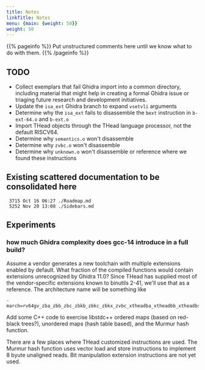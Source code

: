 ```yaml
---
title: Notes
linkTitle: Notes
menu: {main: {weight: 50}}
weight: 50
---
```


{{% pageinfo %}}
Put unstructured comments here until we know what to do with them.
{{% /pageinfo %}}

## TODO

* Collect exemplars that fail Ghidra import into a common directory,
  including material that might help in creating a formal Ghidra issue
  or triaging future research and development initiatives.
* Update the `isa_ext` Ghidra branch to expand `vsetvli` arguments
* Determine why the `isa_ext` fails to disassemble the `bext` instruction in `b-ext-64.o` and `b-ext.o`
* Import THead objects through the THead language processor, not the default RISCV64.
* Determine why `semantics.o` won't disassemble
* Determine why `zvbc.o` won't disassemble
* Determine why `unknown.o` won't disassemble or reference where we found these instructions


## Existing scattered documentation to be consolidated here

```text
 3715 Oct 16 06:27 ./Roadmap.md
 5252 Nov 20 13:08 ./Sidebars.md
```

## Experiments

### how much Ghidra complexity does gcc-14 introduce in a full build?

Assume a vendor generates a new toolchain with multiple extensions enabled by default.  What fraction of the compiled functions would
contain extensions unrecognized by Ghidra 11.0?  Since THead has supplied most of the vendor-specific extensions known to binutils 2-41,
we'll use that as a reference.  The architecture name will be something like 

```text
-march=rv64gv_zba_zbb_zbc_zbkb_zbkc_zbkx_zvbc_xtheadba_xtheadbb_xtheadbs_xtheadcmo_xtheadcondmov_xtheadmac_xtheadfmemidx_xtheadmempair_xtheadsync
```

Add some C++ code to exercise libstdc++ ordered maps (based on red-black trees?), unordered maps (hash table based), and the Murmur hash function.

There are a few places where THead customized instructions are used.  The Murmur hash function uses vector load and store instructions to implement 8 byute unaligned
reads.  Bit manipulation extension instructions are not yet used.
